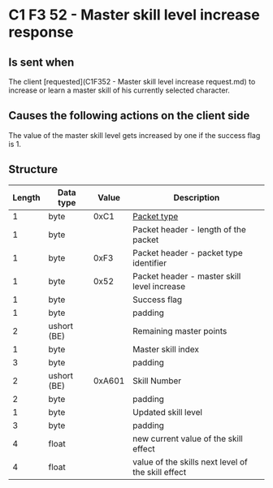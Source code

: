 ﻿# C1 F3 52 - Master skill level increase response #

## Is sent when ##
The client [requested](C1F352 - Master skill level increase request.md) to increase or learn a master skill of his currently selected character.


## Causes the following actions on the client side ##
The value of the master skill level gets increased by one if the success flag is 1.


## Structure ##

|  Length  | Data type | Value | Description |
|----------|---------|-------------|---------|
| 1 | byte | 0xC1   | [Packet type](PacketTypes.md) |
| 1 | byte |    | Packet header - length of the packet |
| 1 | byte | 0xF3   | Packet header - packet type identifier |
| 1 | byte | 0x52   | Packet header - master skill level increase |
| 1 | byte |  | Success flag |
| 1 | byte |  | padding |
| 2 | ushort (BE) |  | Remaining master points |
| 1 | byte |  | Master skill index |
| 3 | byte |  | padding |
| 2 | ushort (BE) | 0xA601 | Skill Number |
| 2 | byte |  | padding |
| 1 | byte |  | Updated skill level |
| 3 | byte |  | padding |
| 4 | float |  | new current value of the skill effect |
| 4 | float |  | value of the skills next level of the skill effect |

